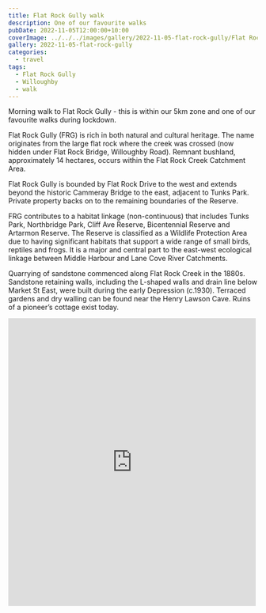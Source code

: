 ```yaml
---
title: Flat Rock Gully walk
description: One of our favourite walks
pubDate: 2022-11-05T12:00:00+10:00
coverImage: ../../../images/gallery/2022-11-05-flat-rock-gully/Flat Rock Gully (5).jpeg
gallery: 2022-11-05-flat-rock-gully
categories:
  - travel
tags:
  - Flat Rock Gully
  - Willoughby
  - walk
---
```


Morning walk to Flat Rock Gully - this is within our 5km zone and one of our favourite walks during lockdown.

Flat Rock Gully (FRG) is rich in both natural and cultural heritage. The name originates from the large flat rock where the creek was crossed (now hidden under Flat Rock Bridge, Willoughby Road). Remnant bushland, approximately 14 hectares, occurs within the Flat Rock Creek Catchment Area.

Flat Rock Gully is bounded by Flat Rock Drive to the west and extends beyond the historic Cammeray Bridge to the east, adjacent to Tunks Park. Private property backs on to the remaining boundaries of the Reserve.

FRG contributes to a habitat linkage (non-continuous) that includes Tunks Park, Northbridge Park, Cliff Ave Reserve, Bicentennial Reserve and Artarmon Reserve. The Reserve is classified as a Wildlife Protection Area due to having significant habitats that support a wide range of small birds, reptiles and frogs. It is a major and central part to the east-west ecological linkage between Middle Harbour and Lane Cove River Catchments.

Quarrying of sandstone commenced along Flat Rock Creek in the 1880s. Sandstone retaining walls, including the L-shaped walls and drain line below Market St East, were built during the early Depression (c.1930). Terraced gardens and dry walling can be found near the Henry Lawson Cave. Ruins of a pioneer’s cottage exist today.

<iframe src="https://www.facebook.com/plugins/post.php?href=https%3A%2F%2Fwww.facebook.com%2Fchris1.tham%2Fposts%2Fpfbid02cmERV9gwY7EBxemcqpgvJf86yAa4pJDh4QqEbdcUgFp8eSCjT8QPs8PyFVZFA6mnl&show_text=true&width=500" width="500" height="582" style="border:none;overflow:hidden" scrolling="no" frameborder="0" allowfullscreen="true" allow="autoplay; clipboard-write; encrypted-media; picture-in-picture; web-share"></iframe>
